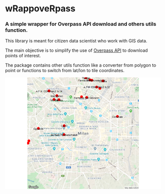 # wRappoveRpass
### A simple wrapper for Overpass API download and others utils function.
This library is meant for citizen data scientist who work with GIS data.

The main objective is to simplify the use of [Overpass API](https://wiki.openstreetmap.org/wiki/Overpass_API) to download points of interest.

The package contains other utils function like a converter from polygon to point or functions to switch from lat/lon to tile coordinates.

![milan_pharmacy_test](https://github.com/nickprock/wRappoveRpass/blob/img/Rplot.png)
